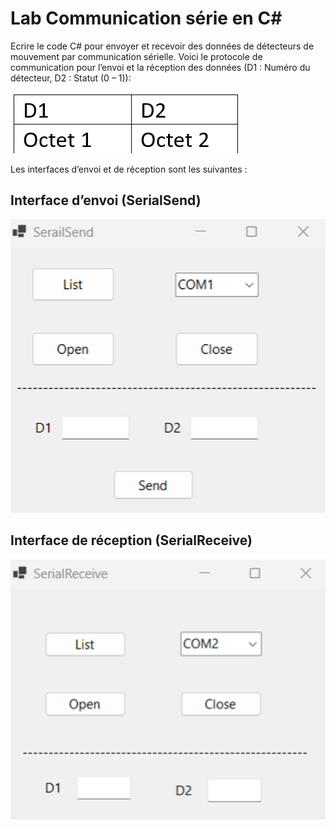 # Lab Communication série en C#

Ecrire le code C# pour envoyer et recevoir des données de détecteurs de mouvement par communication sérielle. 
Voici le protocole de communication pour l’envoi et la réception des données (D1 : Numéro du détecteur, D2 : Statut (0 – 1)): 

![alt text](images\protoccole.png)

Les interfaces d’envoi et de réception sont les suivantes :

## Interface d’envoi (SerialSend)
 
![alt text](images\serialsend.png)

## Interface de réception (SerialReceive)

 ![alt text](images\serialreceive.png)
